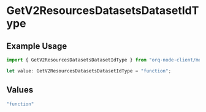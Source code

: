 # GetV2ResourcesDatasetsDatasetIdType

## Example Usage

```typescript
import { GetV2ResourcesDatasetsDatasetIdType } from "orq-node-client/models/operations";

let value: GetV2ResourcesDatasetsDatasetIdType = "function";
```

## Values

```typescript
"function"
```